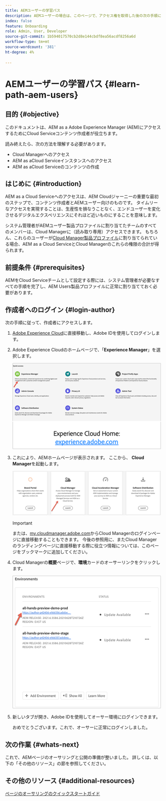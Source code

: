 ```yaml
---
title: AEMユーザーの学習パス
description: AEMユーザーの場合は、このページで、アクセス権を取得した後の次の手順について説明します
index: false
feature: Onboarding
role: Admin, User, Developer
source-git-commit: 1b594017570cb2d8e144cbdf8ea56acdf8256a6d
workflow-type: tm+mt
source-wordcount: '381'
ht-degree: 4%

---
```


# AEMユーザーの学習パス {#learn-path-aem-users}

## 目的 {#objective}

このドキュメントは、AEM as a Adobe Experience Manager (AEM)にアクセスするためにCloud Serviceコンテンツ作成者が役立ちます。

読み終えたら、次の方法を理解する必要があります。

* Cloud Managerへのアクセス
* AEM as aCloud Serviceインスタンスへのアクセス
* AEM as aCloud Serviceのコンテンツの作成

## はじめに  {#introduction}

AEM as a Cloud Serviceへのアクセスは、AEM Cloudジャーニーの重要な最初のステップで、コンテンツ作成者とAEMユーザー向けのものです。 タイムリーなアクセスを実現することは、生産性を損なうことなく、エンドユーザーを変化させるデジタルエクスペリエンスにそれほど近いものにすることを意味します。

システム管理者がAEMユーザー製品プロファイルに割り当てたチームのすべてのメンバーは、Cloud Managerに（読み取り専用）アクセスできます。 もちろん、これらのユーザーが[Cloud Manager製品プロファイル](https://experienceleague.adobe.com/docs/experience-manager-cloud-service/onboarding/onboarding-concepts/aem-cs-team-product-profiles.html?lang=en#cloud-manager-product-profiles)に割り当てられている場合、AEM as a Cloud ServiceとCloud Managerのこれらの権限の合計が得られます。

## 前提条件  {#prerequisites}

AEMをCloud Serviceチームとして設定する際には、システム管理者が必要なすべての手順を完了し、AEM Users製品プロファイルに正常に割り当てておく必要があります。

## 作成者へのログイン {#login-author}

次の手順に従って、作成者にアクセスします。

1. [Adobe Experience Cloud](https://experience.adobe.com)に直接移動し、Adobe IDを使用してログインします。

1. Adobe Experience Cloudのホームページで、「**Experience Manager**」を選択します。

   ![](/help/journey-onboarding/assets/setup-resources2.png)

1. これにより、AEMホームページが表示されます。 ここから、 **Cloud Manager**&#x200B;を起動します。

   ![](/help/journey-onboarding/assets/setup-resources3.png)

   >[!IMPORTANT]
   >または、[my.cloudmanager.adobe.com](https://my.cloudmanager.adobe.com/)からCloud Managerのログインページに直接移動することもできます。 今後の参照用に、またCloud Managerのランディングページに直接移動する際に役立つ情報については、このページをブックマークに追加してください。

1. Cloud Managerの&#x200B;**概要**&#x200B;ページで、**環境**&#x200B;カードのオーサーリンクをクリックします。

   ![](/help/journey-onboarding/assets/author-environ.png)

1. 新しいタブが開き、Adobe IDを使用してオーサー環境にログインできます。

   おめでとうございます。これで、オーサーに正常にログインしました。

## 次の作業 {#whats-next}

これで、AEMページのオーサリングと公開の準備が整いました。 詳しくは、以下の「その他のリソース」の節を参照してください。

## その他のリソース {#additional-resources}

[ページのオーサリングのクイックスタートガイド](https://experienceleague.adobe.com/docs/experience-manager-cloud-service/sites/authoring/getting-started/quick-start.html?lang=en)